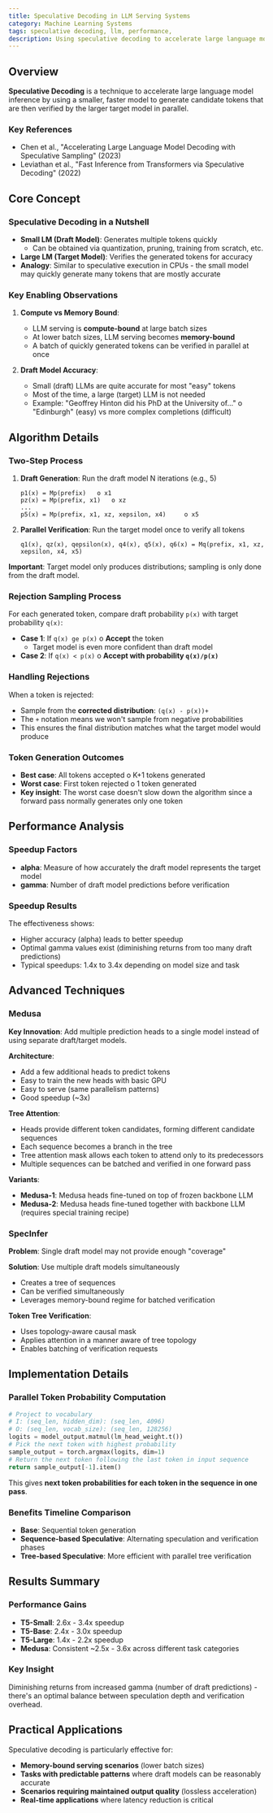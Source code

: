 ```yaml
---
title: Speculative Decoding in LLM Serving Systems
category: Machine Learning Systems
tags: speculative decoding, llm, performance,
description: Using speculative decoding to accelerate large language model inference, including algorithm details, performance analysis, and advanced techniques like Medusa and SpecInfer.
---
```


## Overview

**Speculative Decoding** is a technique to accelerate large language model inference by using a smaller, faster model to generate candidate tokens that are then verified by the larger target model in parallel.

### Key References
- Chen et al., "Accelerating Large Language Model Decoding with Speculative Sampling" (2023)
- Leviathan et al., "Fast Inference from Transformers via Speculative Decoding" (2022)

## Core Concept

### Speculative Decoding in a Nutshell
- **Small LM (Draft Model)**: Generates multiple tokens quickly
  - Can be obtained via quantization, pruning, training from scratch, etc.
- **Large LM (Target Model)**: Verifies the generated tokens for accuracy
- **Analogy**: Similar to speculative execution in CPUs - the small model may quickly generate many tokens that are mostly accurate

### Key Enabling Observations
1. **Compute vs Memory Bound**:
   - LLM serving is **compute-bound** at large batch sizes
   - At lower batch sizes, LLM serving becomes **memory-bound**
   - A batch of quickly generated tokens can be verified in parallel at once

2. **Draft Model Accuracy**:
   - Small (draft) LLMs are quite accurate for most "easy" tokens
   - Most of the time, a large (target) LLM is not needed
   - Example: "Geoffrey Hinton did his PhD at the University of..." 	o "Edinburgh" (easy) vs more complex completions (difficult)

## Algorithm Details

### Two-Step Process

1. **Draft Generation**: Run the draft model N iterations (e.g., 5)
   ```
   p1(x) = Mp(prefix) 	o x1
   pz(x) = Mp(prefix, x1) 	o xz
   ...
   p5(x) = Mp(prefix, x1, xz, xepsilon, x4) 	o x5
   ```

2. **Parallel Verification**: Run the target model once to verify all tokens
   ```
   q1(x), qz(x), qepsilon(x), q4(x), q5(x), q6(x) = Mq(prefix, x1, xz, xepsilon, x4, x5)
   ```

**Important**: Target model only produces distributions; sampling is only done from the draft model.

### Rejection Sampling Process

For each generated token, compare draft probability `p(x)` with target probability `q(x)`:

- **Case 1**: If `q(x) ge p(x)` 	o **Accept** the token
  - Target model is even more confident than draft model
- **Case 2**: If `q(x) < p(x)` 	o **Accept with probability `q(x)/p(x)`**

### Handling Rejections

When a token is rejected:
- Sample from the **corrected distribution**: `(q(x) - p(x))+`
- The `+` notation means we won't sample from negative probabilities
- This ensures the final distribution matches what the target model would produce

### Token Generation Outcomes

- **Best case**: All tokens accepted 	o K+1 tokens generated
- **Worst case**: First token rejected 	o 1 token generated
- **Key insight**: The worst case doesn't slow down the algorithm since a forward pass normally generates only one token

## Performance Analysis

### Speedup Factors
- **alpha**: Measure of how accurately the draft model represents the target model
- **gamma**: Number of draft model predictions before verification

### Speedup Results
The effectiveness shows:
- Higher accuracy (alpha) leads to better speedup
- Optimal gamma values exist (diminishing returns from too many draft predictions)
- Typical speedups: 1.4x to 3.4x depending on model size and task

## Advanced Techniques

### Medusa
**Key Innovation**: Add multiple prediction heads to a single model instead of using separate draft/target models.

**Architecture**:
- Add a few additional heads to predict tokens
- Easy to train the new heads with basic GPU
- Easy to serve (same parallelism patterns)
- Good speedup (~3x)

**Tree Attention**:
- Heads provide different token candidates, forming different candidate sequences
- Each sequence becomes a branch in the tree
- Tree attention mask allows each token to attend only to its predecessors
- Multiple sequences can be batched and verified in one forward pass

**Variants**:
- **Medusa-1**: Medusa heads fine-tuned on top of frozen backbone LLM
- **Medusa-2**: Medusa heads fine-tuned together with backbone LLM (requires special training recipe)

### SpecInfer
**Problem**: Single draft model may not provide enough "coverage"

**Solution**: Use multiple draft models simultaneously
- Creates a tree of sequences
- Can be verified simultaneously
- Leverages memory-bound regime for batched verification

**Token Tree Verification**:
- Uses topology-aware causal mask
- Applies attention in a manner aware of tree topology
- Enables batching of verification requests

## Implementation Details

### Parallel Token Probability Computation
```python
# Project to vocabulary
# I: (seq_len, hidden_dim): (seq_len, 4096)
# O: (seq_len, vocab_size): (seq_len, 128256)
logits = model_output.matmul(lm_head_weight.t())
# Pick the next token with highest probability
sample_output = torch.argmax(logits, dim=1)
# Return the next token following the last token in input sequence
return sample_output[-1].item()
```

This gives **next token probabilities for each token in the sequence in one pass**.

### Benefits Timeline Comparison
- **Base**: Sequential token generation
- **Sequence-based Speculative**: Alternating speculation and verification phases
- **Tree-based Speculative**: More efficient with parallel tree verification

## Results Summary

### Performance Gains
- **T5-Small**: 2.6x - 3.4x speedup
- **T5-Base**: 2.4x - 3.0x speedup  
- **T5-Large**: 1.4x - 2.2x speedup
- **Medusa**: Consistent ~2.5x - 3.6x across different task categories

### Key Insight
Diminishing returns from increased gamma (number of draft predictions) - there's an optimal balance between speculation depth and verification overhead.

## Practical Applications

Speculative decoding is particularly effective for:
- **Memory-bound serving scenarios** (lower batch sizes)
- **Tasks with predictable patterns** where draft models can be reasonably accurate
- **Scenarios requiring maintained output quality** (lossless acceleration)
- **Real-time applications** where latency reduction is critical